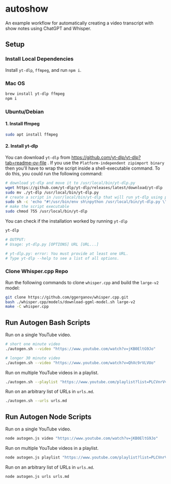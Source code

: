 # autoshow

An example workflow for automatically creating a video transcript with show notes using ChatGPT and Whisper.

## Setup

### Install Local Dependencies

Install `yt-dlp`, `ffmpeg`, and run `npm i`.

### Mac OS

```bash
brew install yt-dlp ffmpeg
npm i
```

### Ubuntu/Debian

#### 1. Install ffmpeg

```sh
sudo apt install ffmpeg
```

#### 2. Install yt-dlp

You can download `yt-dlp` from https://github.com/yt-dlp/yt-dlp?tab=readme-ov-file . If you use the `Platform-independent zipimport binary` then you'll have to wrap the script inside a shell-executable command. To do this, you could run the following command:

```sh
# download yt-dlp and move it to /usr/local/bin/yt-dlp.py
wget https://github.com/yt-dlp/yt-dlp/releases/latest/download/yt-dlp
sudo mv ./yt-dlp /usr/local/bin/yt-dlp.py
# create a script in /usr/local/bin/yt-dlp that will run yt-dlp using python
sudo sh -c 'echo "#!/usr/bin/env sh\npython /usr/local/bin/yt-dlp.py \"\$@\"" > /usr/local/bin/yt-dlp'
# make the script executable
sudo chmod 755 /usr/local/bin/yt-dlp
```

You can check if the installation worked by running `yt-dlp`

```sh
yt-dlp

# OUTPUT:
# Usage: yt-dlp.py [OPTIONS] URL [URL...]

# yt-dlp.py: error: You must provide at least one URL.
# Type yt-dlp --help to see a list of all options.
```

### Clone Whisper.cpp Repo

Run the following commands to clone `whisper.cpp` and build the `large-v2` model:

```bash
git clone https://github.com/ggerganov/whisper.cpp.git
bash ./whisper.cpp/models/download-ggml-model.sh large-v2
make -C whisper.cpp
```

## Run Autogen Bash Scripts

Run on a single YouTube video.

```bash
# short one minute video
./autogen.sh --video "https://www.youtube.com/watch?v=jKB0EltG9Jo"

# longer 30 minute video
./autogen.sh --video "https://www.youtube.com/watch?v=QhXc9rVLVUo"
```

Run on multiple YouTube videos in a playlist.

```bash
./autogen.sh --playlist "https://www.youtube.com/playlist?list=PLCVnrVv4KhXMh4DQBigyvHSRTf2CSj129"
```

Run on an arbitrary list of URLs in `urls.md`.

```bash
./autogen.sh --urls urls.md
```

## Run Autogen Node Scripts

Run on a single YouTube video.

```bash
node autogen.js video "https://www.youtube.com/watch?v=jKB0EltG9Jo"
```

Run on multiple YouTube videos in a playlist.

```bash
node autogen.js playlist "https://www.youtube.com/playlist?list=PLCVnrVv4KhXMh4DQBigyvHSRTf2CSj129"
```

Run on an arbitrary list of URLs in `urls.md`.

```bash
node autogen.js urls urls.md
```
